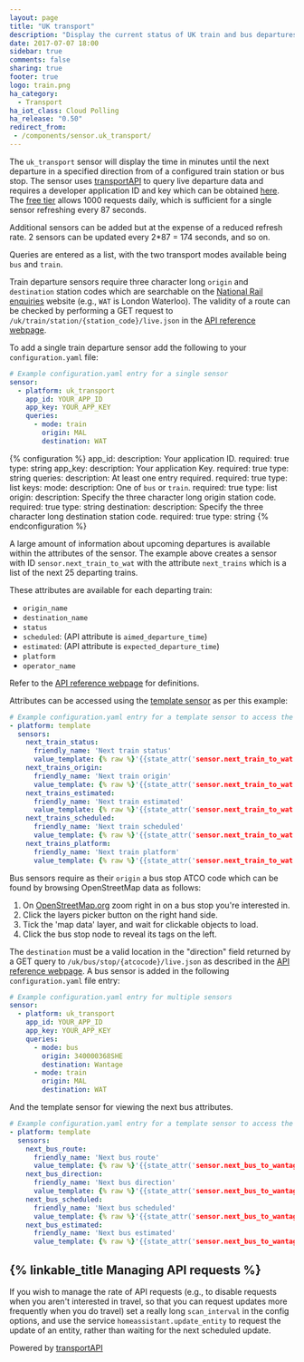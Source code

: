 ```yaml
---
layout: page
title: "UK transport"
description: "Display the current status of UK train and bus departures."
date: 2017-07-07 18:00
sidebar: true
comments: false
sharing: true
footer: true
logo: train.png
ha_category:
  - Transport
ha_iot_class: Cloud Polling
ha_release: "0.50"
redirect_from:
 - /components/sensor.uk_transport/
---
```


The `uk_transport` sensor will display the time in minutes until the next departure in a specified direction from of a configured train station or bus stop. The sensor uses [transportAPI](http://www.transportapi.com/) to query live departure data and requires a developer application ID and key which can be obtained [here](https://developer.transportapi.com/). The [free tier](http://www.transportapi.com/plans/) allows 1000 requests daily, which is sufficient for a single sensor refreshing every 87 seconds.

<p class='note warning'>
Additional sensors can be added but at the expense of a reduced refresh rate. 2 sensors can be updated every 2*87 = 174 seconds, and so on.
</p>

Queries are entered as a list, with the two transport modes available being `bus` and `train`.

Train departure sensors require three character long `origin` and `destination` station codes which are searchable on the [National Rail enquiries](http://www.nationalrail.co.uk/times_fares/ldb.aspx) website (e.g., `WAT` is London Waterloo). The validity of a route can be checked by performing a GET request to `/uk/train/station/{station_code}/live.json` in the [API reference webpage](https://developer.transportapi.com/docs?raml=https://transportapi.com/v3/raml/transportapi.raml##request_uk_train_station_station_code_live_json).

To add a single train departure sensor add the following to your `configuration.yaml` file:

```yaml
# Example configuration.yaml entry for a single sensor
sensor:
  - platform: uk_transport
    app_id: YOUR_APP_ID
    app_key: YOUR_APP_KEY
    queries:
      - mode: train
        origin: MAL
        destination: WAT
```

{% configuration %}
app_id:
  description: Your application ID.
  required: true
  type: string
app_key:
  description: Your application Key.
  required: true
  type: string
queries:
  description: At least one entry required.
  required: true
  type: list
  keys:
    mode:
      description: One of `bus` or `train`.
      required: true
      type: list
    origin:
      description: Specify the three character long origin station code.
      required: true
      type: string
    destination:
      description: Specify the three character long destination station code.
      required: true
      type: string
{% endconfiguration %}

A large amount of information about upcoming departures is available within the attributes of the sensor. The example above creates a sensor with ID `sensor.next_train_to_wat` with the attribute `next_trains` which is a list of the next 25 departing trains.

These attributes are available for each departing train:

- `origin_name`
- `destination_name`
- `status`
- `scheduled`: (API attribute is `aimed_departure_time`)
- `estimated`: (API attribute is `expected_departure_time`)
- `platform`
- `operator_name`

Refer to the [API reference webpage](https://developer.transportapi.com/docs?raml=https://transportapi.com/v3/raml/transportapi.raml##request_uk_train_station_station_code_live_json) for definitions.

Attributes can be accessed using the [template sensor](/components/sensor.template/) as per this example:

```yaml
# Example configuration.yaml entry for a template sensor to access the attributes of the next departing train.
- platform: template
  sensors:
    next_train_status:
      friendly_name: 'Next train status'
      value_template: {% raw %}'{{state_attr('sensor.next_train_to_wat', 'next_trains')[0].status}}'{% endraw %}
    next_trains_origin:
      friendly_name: 'Next train origin'
      value_template: {% raw %}'{{state_attr('sensor.next_train_to_wat', 'next_trains')[0].origin_name}}'{% endraw %}
    next_trains_estimated:
      friendly_name: 'Next train estimated'
      value_template: {% raw %}'{{state_attr('sensor.next_train_to_wat', 'next_trains')[0].estimated}}'{% endraw %}
    next_trains_scheduled:
      friendly_name: 'Next train scheduled'
      value_template: {% raw %}'{{state_attr('sensor.next_train_to_wat', 'next_trains')[0].scheduled}}'{% endraw %}
    next_trains_platform:
      friendly_name: 'Next train platform'
      value_template: {% raw %}'{{state_attr('sensor.next_train_to_wat', 'next_trains')[0].platform}}'{% endraw %}
```

Bus sensors require as their `origin` a bus stop ATCO code which can be found by browsing OpenStreetMap data as
follows:

1. On [OpenStreetMap.org](http://www.openstreetmap.org/) zoom right in on a bus stop you're interested in.
2. Click the layers picker button on the right hand side.
3. Tick the 'map data' layer, and wait for clickable objects to load.
4. Click the bus stop node to reveal its tags on the left.

The `destination` must be a valid location in the "direction" field returned by a GET query to `/uk/bus/stop/{atcocode}/live.json` as described in the [API reference webpage](https://developer.transportapi.com/docs?raml=https://transportapi.com/v3/raml/transportapi.raml##bus_information). A bus sensor is added in the following `configuration.yaml` file entry:

```yaml
# Example configuration.yaml entry for multiple sensors
sensor:
  - platform: uk_transport
    app_id: YOUR_APP_ID
    app_key: YOUR_APP_KEY
    queries:
      - mode: bus
        origin: 340000368SHE
        destination: Wantage
      - mode: train
        origin: MAL
        destination: WAT
```

And the template sensor for viewing the next bus attributes.

```yaml
# Example configuration.yaml entry for a template sensor to access the attributes of the next departing bus.
- platform: template
  sensors:
    next_bus_route:
      friendly_name: 'Next bus route'
      value_template: {% raw %}'{{state_attr('sensor.next_bus_to_wantage', 'next_buses')[0].route}}'{% endraw %}
    next_bus_direction:
      friendly_name: 'Next bus direction'
      value_template: {% raw %}'{{state_attr('sensor.next_bus_to_wantage', 'next_buses')[0].direction}}'{% endraw %}
    next_bus_scheduled:
      friendly_name: 'Next bus scheduled'
      value_template: {% raw %}'{{state_attr('sensor.next_bus_to_wantage', 'next_buses')[0].scheduled}}'{% endraw %}
    next_bus_estimated:
      friendly_name: 'Next bus estimated'
      value_template: {% raw %}'{{state_attr('sensor.next_bus_to_wantage', 'next_buses')[0].estimated}}'{% endraw %}
```

## {% linkable_title Managing API requests %}

If you wish to manage the rate of API requests (e.g., to disable requests when you aren't interested in travel, so that you can request updates more frequently when you do travel) set a really long `scan_interval` in the config options, and use the service `homeassistant.update_entity` to request the update of an entity, rather than waiting for the next scheduled update.

Powered by [transportAPI](http://www.transportapi.com/)
